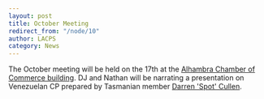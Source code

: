 ```yaml
---
layout: post
title: October Meeting
redirect_from: "/node/10"
author: LACPS
category: News
---
```


<div class="field field-name-body field-type-text-with-summary field-label-hidden"><div class="field-items"><div class="field-item even"><p>The October meeting will be held on the 17th at the <a href="//lacps.net/where-to-go" title="Where to Go">Alhambra Chamber of Commerce building</a>. DJ and Nathan will be narrating a presentation on Venezuelan CP prepared by Tasmanian member <a href="http://www.cpukforum.co.uk/uploader/user_uploads/Heliamphora_glabra_x_nutans.JPG">Darren 'Spot' Cullen</a>.</p>
</div></div></div>
